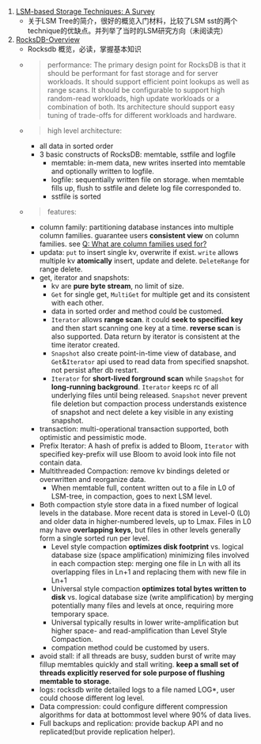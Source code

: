 1. [LSM-based Storage Techniques: A Survey](https://arxiv.org/abs/1812.07527)
    - 关于LSM Tree的简介，很好的概览入门材料，比较了LSM sst的两个technique的优缺点。并列举了当时的LSM研究方向（未阅读完）
1. [RocksDB-Overview](https://github.com/facebook/rocksdb/wiki/RocksDB-Overview)
    - Rocksdb 概览，必读，掌握基本知识
    - > performance: The primary design point for RocksDB is that it should be performant for fast storage and for server workloads. It should support efficient point lookups as well as range scans. It should be configurable to support high random-read workloads, high update workloads or a combination of both. Its architecture should support easy tuning of trade-offs for different workloads and hardware.
    - > high level architecture:
        - all data in sorted order
        - 3 basic constructs of RocksDB: memtable, sstfile and logfile
            - memtable: in-mem data, new writes inserted into memtable and optionally written to logfile.
            - logfile: sequentially written file on storage. when memtable fills up, flush to sstfile and delete log file corresponded to.
            - sstfile is sorted
    - > features:
        - column family: partitioning database instances into multiple column families. guarantee users **consistent view** on column families. see [Q: What are column families used for?](https://github.com/facebook/rocksdb/wiki/RocksDB-FAQ)
        - updata: `put` to insert single kv, overwrite if exist. `write` allows multiple kv **atomically** insert, update and delete. `DeleteRange` for range delete.
        - get, iterator and snapshots:
            - kv are **pure byte stream**, no limit of size.
            - `Get` for single get, `MultiGet` for multiple get and its consistent with each other.
            - data in sorted order and method could be customed.
            - `Iterator` allows **range scan**. it could **seek to specified key** and then start scanning one key at a time. **reverse scan** is also supported. Data return by iterator is consistent at the time iterator created.
            - `Snapshot` also create point-in-time view of database, and `Get`&`Iterator` api used to read data from specified snapshot. not persist after db restart.
            - `Iterator` for **short-lived forground scan** while `Snapshot` for **long-running background**. `Iterator` keeps rc of all underlying files until being released. `Snapshot` never prevent file deletion but compaction process understands existence of snapshot and nect delete a key visible in any existing snapshot.
        - transaction: multi-operational transaction supported, both optimistic and pessimistic mode.
        - Prefix Iterator: A hash of prefix is added to Bloom, `Iterator` with specified key-prefix will use Bloom to avoid look into file not contain data.
        - Multithreaded Compaction: remove kv bindings deleted or overwritten and reorganize data.
            - When memtable full, content written out to a file in L0 of LSM-tree, in compaction, goes to next LSM level.
        - Both compaction style store data in a fixed number of logical levels in the database. More recent data is stored in Level-0 (L0) and older data in higher-numbered levels, up to Lmax. Files in L0 may have **overlapping keys**, but files in other levels generally form a single sorted run per level.
            - Level style compaction **optimizes disk footprint** vs. logical database size (space amplification) minimizing files involved in each compaction step: merging one file in Ln with all its overlapping files in Ln+1 and replacing them with new file in Ln+1
            - Universal style compaction **optimizes total bytes written to disk** vs. logical database size (write amplification) by merging potentially many files and levels at once, requiring more temporary space.
            - Universal typically results in lower write-amplification but higher space- and read-amplification than Level Style Compaction.
            - compation method could be customed by users.
        - avoid stall: if all threads are busy, sudden burst of write may fillup memtables quickly and stall writing. **keep a small set of threads explicitly reserved for sole purpose of flushing memtable to storage**.
        - logs: rocksdb write detailed logs to a file named LOG*, user could choose different log level.
        - Data compression: could configure different compression algorithms for data at bottommost level where 90% of data lives.
        - Full backups and replication: provide backup API
        and no replicated(but provide replication helper).